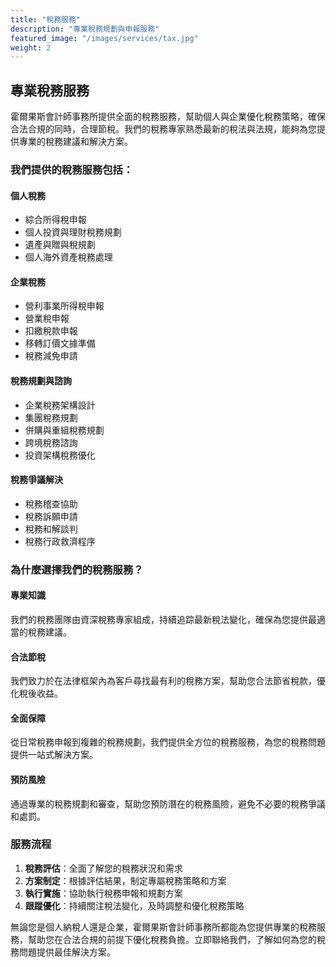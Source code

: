 ```yaml
---
title: "稅務服務"
description: "專業稅務規劃與申報服務"
featured_image: "/images/services/tax.jpg"
weight: 2
---
```


## 專業稅務服務

霍爾果斯會計師事務所提供全面的稅務服務，幫助個人與企業優化稅務策略，確保合法合規的同時，合理節稅。我們的稅務專家熟悉最新的稅法與法規，能夠為您提供專業的稅務建議和解決方案。

### 我們提供的稅務服務包括：

#### 個人稅務
- 綜合所得稅申報
- 個人投資與理財稅務規劃
- 遺產與贈與稅規劃
- 個人海外資產稅務處理

#### 企業稅務
- 營利事業所得稅申報
- 營業稅申報
- 扣繳稅款申報
- 移轉訂價文據準備
- 稅務減免申請

#### 稅務規劃與諮詢
- 企業稅務架構設計
- 集團稅務規劃
- 併購與重組稅務規劃
- 跨境稅務諮詢
- 投資架構稅務優化

#### 稅務爭議解決
- 稅務稽查協助
- 稅務訴願申請
- 稅務和解談判
- 稅務行政救濟程序

### 為什麼選擇我們的稅務服務？

#### 專業知識
我們的稅務團隊由資深稅務專家組成，持續追踪最新稅法變化，確保為您提供最適當的稅務建議。

#### 合法節稅
我們致力於在法律框架內為客戶尋找最有利的稅務方案，幫助您合法節省稅款，優化稅後收益。

#### 全面保障
從日常稅務申報到複雜的稅務規劃，我們提供全方位的稅務服務，為您的稅務問題提供一站式解決方案。

#### 預防風險
通過專業的稅務規劃和審查，幫助您預防潛在的稅務風險，避免不必要的稅務爭議和處罰。

### 服務流程

1. **稅務評估**：全面了解您的稅務狀況和需求
2. **方案制定**：根據評估結果，制定專屬稅務策略和方案
3. **執行實施**：協助執行稅務申報和規劃方案
4. **跟蹤優化**：持續關注稅法變化，及時調整和優化稅務策略

無論您是個人納稅人還是企業，霍爾果斯會計師事務所都能為您提供專業的稅務服務，幫助您在合法合規的前提下優化稅務負擔。立即聯絡我們，了解如何為您的稅務問題提供最佳解決方案。
